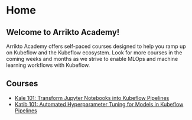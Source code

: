 # Home

## Welcome to Arrikto Academy!

Arrikto Academy offers self-paced courses designed to help you ramp up on
Kubeflow and the Kubeflow ecosystem. Look for more courses in the coming
weeks and months as we strive to enable MLOps and machine learning
workflows with Kubeflow.

## Courses

* [Kale 101: Transform Jupyter Notebooks into Kubeflow Pipelines](modules/notebook-to-pipeline/)
* [Katib 101: Automated Hyperparameter Tuning for Models in Kubeflow Pipelines ](modules/notebook-katib-tuning)


